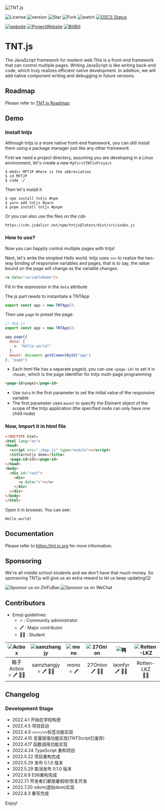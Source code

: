 ![TNT.js](https://img1.imgtp.com/2022/06/13/lPea2J3u.png)

![License](https://img.shields.io/github/license/Bug-Duck/tntjs?style=flat-square)
![version](https://img.shields.io/npm/v/tntjs?style=flat-square)
![Star](https://img.shields.io/github/stars/Bug-Duck/tntjs?color=yellow&logo=github&style=flat-square)
![Fork](https://img.shields.io/github/forks/Bug-Duck/tntjs?color=green&logo=github&style=flat-square)
![watch](https://img.shields.io/github/watchers/Bug-Duck/tntjs?color=blue&logo=github&style=flat-square)
[![OSCS Status](https://www.oscs1024.com/platform/badge/Bug-Duck/tntjs.svg?size=small)](https://www.oscs1024.com/project/Bug-Duck/tntjs?ref=badge_small)

[![website](https://img.shields.io/badge/website-bugduck.cn-yellowgreen?style=flat-square)](https://bugduck.cn)
[![ProjectWebsite](https://img.shields.io/badge/ProjectWebsite-tntjs.bugduck.cn-red?style=flat-square)](https://tntjs.bugduck.cn)
[![BiliBili](https://img.shields.io/static/v1?label=bilibili&message=BugDuck开源团队&color=ff69b4&logo=bilibili&style=flat-square)](https://space.bilibili.com/1959824394?spm_id_from=333.337.0.0)

# TNT.js

The JavaScript framework for modern web.This is a front-end framework that can control multiple pages. Writing JavaScript is like writing back-end code, which truly realizes efficient native development. In addition, we will add native component writing and debugging in future versions.

## Roadmap

Please refer to [TNT.js Roadmap](https://github.com/Bug-Duck/tntjs/blob/master/roadmap.md).

## Demo

### Install tntjs
Although tntjs is a more native front-end framework, you can still install them using a package manager just like any other framework

First we need a project directory, assuming you are developing in a Linux environment, let's create a new `MyFirstTNTJsProject`
```shell
$ mkdir MFTJP #here is the abbreviation
$ cd MFTJP
$ code ./
```

Then let's install it
```shell
$ npm install tntjs #npm
$ yarn add tntjs #yarn
$ pnpm install tntjs #pnpm
```
Or you can also use the files on the cdn
```url
https://cdn.jsdelivr.net/npm/tntjs@latest/dist/src/index.js
```

### How to use?

Now you can happily control multiple pages with tntjs!

Next, let's write the simplest Hello world. tntjs uses `<v>` to realize the two-way binding of responsive variables and pages, that is to say, the value bound on the page will change as the variable changes.
```html
<v data="variableName"/>
```
Fill in the expression in the `data` attribute

The js part needs to instantiate a TNTApp
```js
export const app = new TNTApp();
```

Then use `page` to preset the page:
```js
// App.js
export const app = new TNTApp();

app.page({
  data: {
    x: "Hello world!"
  },
  mount: document.getElementById("app")
}, "page")
```
* Each html file has a separate pageid, you can use `<page-id>` to set it in `<head>`, which is the page identifier for tntjs multi-page programming
```html
<page-id>page1</page-id>
```
* Use `data` in the first parameter to set the initial value of the responsive variable
* The first parameter uses `mount` to specify the Element object of the scope of the tntjs application (the specified node can only have one child node)

### Now, Import it in html file

```html
<!DOCTYPE html>
<html lang="en">
<head>
  <script src="./App.js" type="module"></script>
  <title>tntjs demo</title>
  <page-id>id1</page-id>
</head>
<body>
  <div id="root">
    <div>
      <v data="x"></v>
    </div>
  </div>
</body>
</html>
```
Open it in browser, You can see:
```text
Hello world!
```

## Documentation

Please refer to <https://tnt.js.org> for more information.

## Sponsoring

We're all middle school students and we don't have that much money. So sponsoring TNTjs will give us an extra reward to let us keep updating!😉

![Sponsor us on ZhiFuBao](https://img1.imgtp.com/2022/06/13/19puVIav.jpg)
![Sponsor us on WeChat](https://image.bugduck.cn/other/skm-weixin.png)

## Contributors

- Emoji guidelines:
  - :star: : Community administrator
  - :pen: : Major contributor
  - :student: : Student

|![Acbox](https://github.com/sheepbox8646.png)|![samzhangjy](https://github.com/samzhangjy.png)|![mono](http://q1.qlogo.cn/g?b=qq&nk=3151435932&s=640)|![27Onion](https://github.com/onion108.png)|![鸭](http://q1.qlogo.cn/g?b=qq&nk=3593809064&s=640)|![Rotten-LKZ](https://github.com/Rotten-LKZ.png)|
|:-:|:-:|:-:|:-:|:-:|:-:|
|箱子Acbox<br /> :star: :pen: :student:|samzhangjy<br /> :star: :pen: :student:|mono <br /> :star: :pen:|27Onion<br /> :pen: :student:|leonfyr <br /> :pen: :student:|Rotten-LKZ <br /> :student:|

## Changelog

### Development Stage

- 2022.4.1 开始在学校构思
- 2022.4.5 项目启动
- 2022.4.9 `<v></v>`标签功能实现
- 2022.4.10 变量赋值功能实现(TNTScript已废弃)
- 2022.4.17 函数调用功能实现
- 2022.4.24 TypeScript 重构项目
- 2022.5.22 项目重构完成
- 2022.5.29 发布 0.1.0 版本
- 2022.5.29 取消发布 0.1.0 版本
- 2022.6.9 ES6重构完成
- 2022.7.1 开发者们都放暑假啦!恢复开发
- 2022.7.20 vdom(虚拟dom)实现
- 2022.8.3 重写完成

Enjoy!
